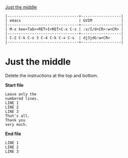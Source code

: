 [to solve]:https://www.vimgolf.com/challenges/54862fbb3f90ac0002904cf5

[Just the middle][to solve]

```
|--------------------------------+------------------|
| emacs                          | GVIM             |
|--------------------------------+------------------|
| M-x kee<Tab><RET>I<RET>C-x C-s | :v/I/d<CR>:w<CR> |
|--------------------------------+------------------|
| C-2 C-k C-s 3 C-4 C-k C-x C-s  | dj3jdG:w<CR>     |
|--------------------------------+------------------|
```

# Just the middle

Delete the instructions at the top and bottom.

**Start file**

```
Leave only the
numbered lines.
LINE 1
LINE 2
LINE 3
That's all.
Thank you
very much.
```

**End file**

```
LINE 1
LINE 2
LINE 3
```
